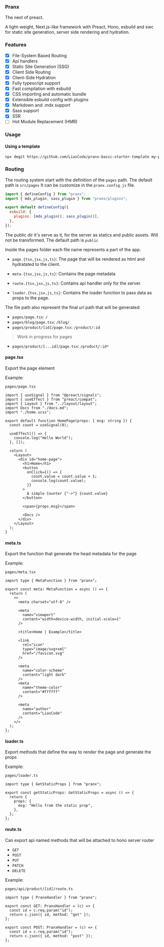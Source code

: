 ### Pranx

The next of preact.

A light-weight, Next.js-like framework with Preact, Hono, esbuild and swc for static site generation, server side rendering and hydration.

### Features

- [x] File-System Based Routing
- [x] Api handlers
- [x] Static Site Generation (SSG)
- [x] Client Side Routing
- [x] Client-Side Hydration
- [x] Fully typescript support
- [x] Fast compilation with esbuild
- [x] CSS importing and automatic bundle
- [x] Extensible esbuild config with plugins
- [x] Markdown and .mdx support
- [x] Sass support
- [x] SSR
- [ ] Hot Module Replacement (HMR)

### Usage

#### Using a template

```bash
npx degit https://github.com/LiasCode/pranx-basic-starter-template my-pranx-app
```

### Routing

The routing system start with the definition of the `pages` path.
The default path is `src/pages`
It can be customize in the `pranx.config.js` file.

```js
import { defineConfig } from "pranx";
import { mdx_plugin, sass_plugin } from "pranx/plugins";

export default defineConfig({
  esbuild: {
    plugins: [mdx_plugin(), sass_plugin()],
  },
});
```

The public dir it's serve as it, for the server as statics and public assets. Will not be transformed.
The default path is `public`

Inside the pages folder each file name represents a part of the app.

- `page.{tsx,jsx,js,ts}`: The page that will be rendered as html and hydratated to the client.

- `meta.{tsx,jsx,js,ts}`: Contains the page metadata

- `route.{tsx,jsx,js,ts}`: Contains api handler only for the server.

- `loader.{tsx,jsx,js,ts}`: Contains the loader function to pass data as props to the page.

The file path also represent the final url path that will be generated:

- `pages/page.tsx`: `/`
- `pages/blog/page.tsx`: `/blog/`
- `pages/product/[id]/page.tsx`: `/product/:id`

> Work in progress for pages
- `pages/product/[...id]/page.tsx`: `/product/:id*`

#### page.tsx

Export the page element

Example:

`pages/page.tsx`

```tsx
import { useSignal } from "@preact/signals";
import { useEffect } from "preact/compat";
import { Layout } from "../layout/layout";
import Docs from "./docs.md";
import "./home.scss";

export default function HomePage(props: { msg: string }) {
  const count = useSignal(0);

  useEffect(() => {
    console.log("Hello World");
  }, []);

  return (
    <Layout>
      <div id="home-page">
        <h1>Home</h1>
        <button
          onClick={() => {
            count.value = count.value + 1;
            console.log(count.value);
          }}
        >
          A simple Counter {"->"} {count.value}
        </button>

        <span>{props.msg}</span>

        <Docs />
      </div>
    </Layout>
  );
}
```

#### meta.ts

Export the function that generate the head metadata for the page

Example:

`pages/meta.tsx`

```tsx
import type { MetaFunction } from "pranx";

export const meta: MetaFunction = async () => {
  return (
    <>
      <meta charset="utf-8" />

      <meta
        name="viewport"
        content="width=device-width, initial-scale=1"
      />

      <title>Home | Example</title>

      <link
        rel="icon"
        type="image/svg+xml"
        href="/favicon.svg"
      />

      <meta
        name="color-scheme"
        content="light dark"
      />
      <meta
        name="theme-color"
        content="#ffffff"
      />

      <meta
        name="author"
        content="LiasCode"
      />
    </>
  );
};
```

#### loader.ts

Export methods that define the way to render the page and generate the props

Example:

`pages/loader.ts`

```tsx
import type { GetStaticProps } from "pranx";

export const getStaticProps: GetStaticProps = async () => {
  return {
    props: {
      msg: "Hello from the static prop",
    },
  };
};
```

#### route.ts

Can export api named methods that will be attached to hono server router

- `GET`
- `POST`
- `PUT`
- `PATCH`
- `DELETE`

Example:

`pages/api/product/[id]/route.ts`

```tsx
import type { PranxHandler } from "pranx";

export const GET: PranxHandler = (c) => {
  const id = c.req.param("id");
  return c.json({ id, method: "get" });
};

export const POST: PranxHandler = (c) => {
  const id = c.req.param("id");
  return c.json({ id, method: "post" });
};
```
